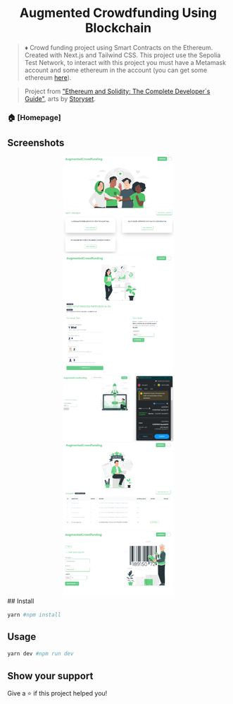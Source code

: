 <h1 align="center">Augmented Crowdfunding Using Blockchain</h1>

> ♦ Crowd funding project using Smart Contracts on the Ethereum. Created with Next.js and Tailwind CSS. This project use the Sepolia Test Network, to interact with this project you must have a Metamask account and some ethereum in the account (you can get some ethereum [here](https://sepoliafaucet.com/)).

> Project from ["Ethereum and Solidity: The Complete Developer`s Guide"](https://www.udemy.com/course/ethereum-and-solidity-the-complete-developers-guide/), arts by [Storyset](https://storyset.com/).

### 🏠 [Homepage]
<style>
    div{
        display: block;
        margin-left: auto;
        margin-right: auto;
        width: 50%;
    }
</style>
## Screenshots
<div>
<img src="/img/1.png" alt="Screenshot 1" width="400"/> 
<img src="/img/2.png" alt="Screenshot 2" width="400"/>  
<img src="/img/3.png" alt="Screenshot 3" width="400"/> 
<img src="/img/4.png" alt="Screenshot 4" width="400"/> 
<img src="/img/5.png" alt="Screenshot 5" width="400"/>
</div>
## Install

```sh
yarn #npm install
```

## Usage

```sh
yarn dev #npm run dev
```

## Show your support

Give a ⭐️ if this project helped you!
